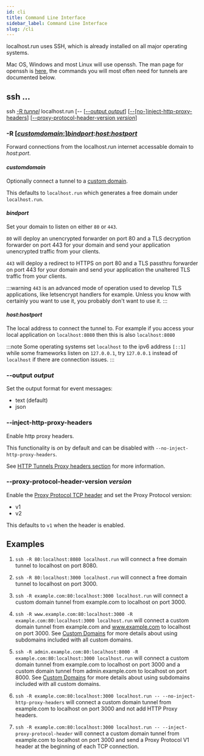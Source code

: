 ```yaml
---
id: cli
title: Command Line Interface
sidebar_label: Command Line Interface
slug: /cli
---
```



localhost.run uses SSH, which is already installed on all major operating systems.

Mac OS, Windows and most Linux will use openssh. The man page for openssh is [here](https://man.openbsd.org/ssh), the commands you will most often need for tunnels are documented below.

## ssh ...

ssh [-R _tunnel_](#-r-customdomainbindporthosthostport) localhost.run [-- [[--output _output_](#--output-output)] [[--[no-]inject-http-proxy-headers](#--inject-http-proxy-headers)] [[--proxy-protocol-header-version _version_](#--proxy-protocol-header-version-version)]

### -R [[_customdomain_:]](#customdomain)[_bindport_](#bindport):[_host_:_hostport_](#hosthostport)

Forward connections from the localhost.run internet accessable domain to _host_:_port_.

#### _customdomain_

Optionally connect a tunnel to a [custom domain](custom-domains.md).

This defaults to `localhost.run` which generates a free domain under `localhost.run`.

#### _bindport_

Set your domain to listen on either `80` or `443`.

`80` will deploy an unencrypted forwarder on port 80 and a TLS decryption forwarder on port 443 for your domain and send your application unencrypted traffic from your clients.

`443` will deploy a redirect to HTTPS on port 80 and a TLS passthru forwarder on port 443 for your domain and send your application the unaltered TLS traffic from your clients.

:::warning
`443` is an advanced mode of operation used to develop TLS applications, like letsencrypt handlers for example. Unless you know with certainly you want to use it, you probably don't want to use it.
:::

#### _host_:_hostport_

The local address to connect the tunnel to. For example if you access your local application on `localhost:8080` then this is also `localhost:8080`

:::note
Some operating systems set `localhost` to the ipv6 address `[::1]` while some frameworks listen on `127.0.0.1`, try `127.0.0.1` instead of `localhost` if there are connection issues.
:::

### --output _output_

Set the output format for event messages:

* text (default)
* json

### --inject-http-proxy-headers

Enable http proxy headers.

This functionality is *on* by default and can be disabled with `--no-inject-http-proxy-headers`.

See [HTTP Tunnels Proxy headers section](http-tunnels#proxy_headers) for more information.

### --proxy-protocol-header-version _version_

Enable the [Proxy Protocol TCP header](https://www.haproxy.org/download/1.8/doc/proxy-protocol.txt) and set the Proxy Protocol version:

* v1
* v2

This defaults to `v1` when the header is enabled.


## Examples

1. `ssh -R 80:localhost:8080 localhost.run` will connect a free domain tunnel to localhost on port 8080.

1. `ssh -R 80:localhost:3000 localhost.run` will connect a free domain tunnel to localhost on port 3000.

1. `ssh -R example.com:80:localhost:3000 localhost.run` will connect a custom domain tunnel from example.com to localhost on port 3000.

1. `ssh -R www.example.com:80:localhost:3000 -R example.com:80:localhost:3000 localhost.run` will connect a custom domain tunnel from example.com and www.example.com to localhost on port 3000. See [Custom Domains](custom-domains.md) for more details about using subdomains included with all custom domains.

1. `ssh -R admin.example.com:80:localhost:8000 -R example.com:80:localhost:3000 localhost.run` will connect a custom domain tunnel from example.com to localhost on port 3000 and a custom domain tunnel from admin.example.com to localhost on port 8000. See [Custom Domains](custom-domains.md) for more details about using subdomains included with all custom domains.

1. `ssh -R example.com:80:localhost:3000 localhost.run -- --no-inject-http-proxy-headers` will connect a custom domain tunnel from example.com to localhost on port 3000 and not add HTTP Proxy headers.

1. `ssh -R example.com:80:localhost:3000 localhost.run -- --inject-proxy-protocol-header` will connect a custom domain tunnel from example.com to localhost on port 3000 and send a Proxy Protocol V1 header at the beginning of each TCP connection.
